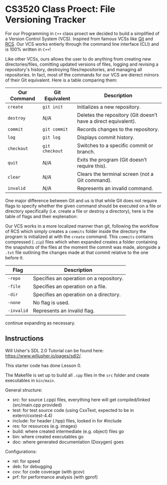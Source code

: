 # CS3520 Class Proect: File Versioning Tracker #

For our Programming in `C++` class proect we decided to build a simplified of a Version Control System (VCS). Inspired from famous VCSs like [Git](https://git.kernel.org/pub/scm/git/git.git) and [RCS](https://www.gnu.org/software/rcs/). Our VCS works entierly through the command line interface (CLI) and is 100% written in `C++`!

Like other VCSs, ours allows the user to do anything from creating new directories/files, comitting updated versions of files, logging and revising a repository's history, destroying files/repositories, and managing all repositories. In fact, most of the commands for our VCS are dierect mirrors of their Git equivalent. Here is a table comparing them:

| **Our Command** | **Git Equivalent** | **Description** |
|---------------|-----------------|----------------|
| `create` | `git init` | Initializes a new repository. |
| `destroy` | _N/A_ | Deletes the repository (Git doesn’t have a direct equivalent). |
| `commit` | `git commit` | Records changes to the repository. |
| `log` | `git log` | Displays commit history. |
| `checkout` | `git checkout` | Switches to a specific commit or branch. |
| `quit` | _N/A_ | Exits the program (Git doesn’t require this). |
| `clear` | _N/A_ | Clears the terminal screen (not a Git command). |
| `invalid` | _N/A_ | Represents an invalid command. |

One major difference between Git and us is that while Git does not require flags to specify whether the given command should be executed on a file or directory specifically (i.e. create a file or  destroy a directory), here is the table of flags and their explenation: 

Our VCS works in a more localized manner than git, following the workflow of RCS which simply creates a `commits` folder inside the directory the program is initialized at with the `create` command. This `commits` contains compressed (`.zip`) files which when expanded creates a folder containing the snapshots of the files at the moment the commit was made, alongside a `.txt` file outlining the changes made at that commit relative to the one before it. 

| **Flag** | **Description** |
|-------------|----------------|
| `-repo` | Specifies an operation on a repository. |
| `-file` | Specifies an operation on a file. |
| `-dir` | Specifies an operation on a directory. |
| `-none` | No flag is used. |
| `-invalid` | Represents an invalid flag. |

continue expanding as necessary. 

## Instructions

Will Usher's SDL 2.0 Tutorial can be found here: https://www.willusher.io/pages/sdl2/.

This starter code has done Lesson 0.

The Makefile is set up to build all `.cpp` files in the `src` folder and create executables in `bin/main`.

General structure:
 * src: for source (.cpp) files, everything here will get compiled/linked (src/main.cpp provided)
 * test: for test source code (using CxxText, expected to be in extern/cxxtest-4.4)
 * include: for header (.hpp) files, looked in for #include
 * res: for resources (e.g. images)
 * build: where created intermediate (e.g. object) files go
 * bin: where created executables go
 * doc: where generated documentation (Doxygen) goes

Configurations:
 * rel: for speed
 * deb: for debugging
 * cov: for code coverage (with gcov)
 * prf: for performance analysis (with gprof)
